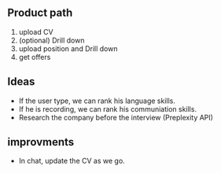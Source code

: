 
## Product path

1. upload CV
2. (optional) Drill down
2. upload position and Drill down
3. get offers



## Ideas
- If the user type, we can rank his language skills.
- If he is recording, we can rank his communiation skills.
- Research the company before the interview (Preplexity API) 

## improvments 
- In chat, update the CV as we go.